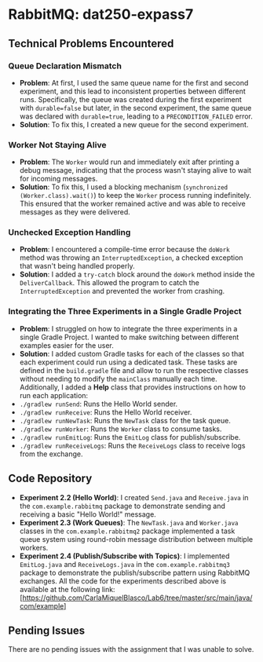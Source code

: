 # RabbitMQ: dat250-expass7

## Technical Problems Encountered

### Queue Declaration Mismatch
- **Problem**: At first, I used the same queue name for the first and second experiment, and this lead to inconsistent 
properties between different runs. Specifically, the queue was created during the first experiment with `durable=false` 
but later, in the second experiment, the same queue was declared with `durable=true`, leading to a `PRECONDITION_FAILED` 
error.
- **Solution**: To fix this, I created a new queue for the second experiment.

### Worker Not Staying Alive
- **Problem**: The `Worker` would run and immediately exit after printing a debug message, indicating that the process wasn't staying alive to wait for incoming messages.
- **Solution**: To fix this, I used a blocking mechanism (`synchronized (Worker.class).wait()`) to keep the `Worker` 
process running indefinitely. This ensured that the worker remained active and was able to receive messages as they were 
delivered.

### Unchecked Exception Handling
- **Problem**: I encountered a compile-time error because the `doWork` method was throwing an `InterruptedException`, 
a checked exception that wasn't being handled properly.
- **Solution**: I added a `try-catch` block around the `doWork` method inside the `DeliverCallback`. This allowed the 
program to catch the `InterruptedException` and prevented the worker from crashing.

### Integrating the Three Experiments in a Single Gradle Project
- **Problem**: I struggled on how to integrate the three experiments in a single Gradle Project. I wanted to make 
switching between different examples easier for the user.
- **Solution**: I added custom Gradle tasks for each of the classes so that each experiment could run using a dedicated 
task. These tasks are defined in the `build.gradle` file and allow to run the respective classes without needing to 
modify the `mainClass` manually each time. Additionally, I added a **Help** class that provides instructions on how to run 
each application:
- `./gradlew runSend`: Runs the Hello World sender.
- `./gradlew runReceive`: Runs the Hello World receiver.
- `./gradlew runNewTask`: Runs the `NewTask` class for the task queue.
- `./gradlew runWorker`: Runs the `Worker` class to consume tasks.
-  `./gradlew runEmitLog`: Runs the `EmitLog` class for publish/subscribe.
- `./gradlew runReceiveLogs`: Runs the `ReceiveLogs` class to receive logs from the exchange.

## Code Repository
- **Experiment 2.2 (Hello World)**: I created `Send.java` and `Receive.java` in the `com.example.rabbitmq` package to demonstrate sending and receiving a basic "Hello World!" message.
- **Experiment 2.3 (Work Queues)**: The `NewTask.java` and `Worker.java` classes in the `com.example.rabbitmq2` package implemented a task queue system using round-robin message distribution between multiple workers.
- **Experiment 2.4 (Publish/Subscribe with Topics)**: I implemented `EmitLog.java` and `ReceiveLogs.java` in the `com.example.rabbitmq3` package to demonstrate the publish/subscribe pattern using RabbitMQ exchanges.
All the code for the experiments described above is available at the following link:
[https://github.com/CarlaMiquelBlasco/Lab6/tree/master/src/main/java/com/example]

## Pending Issues
There are no pending issues with the assignment that I was unable to solve.

